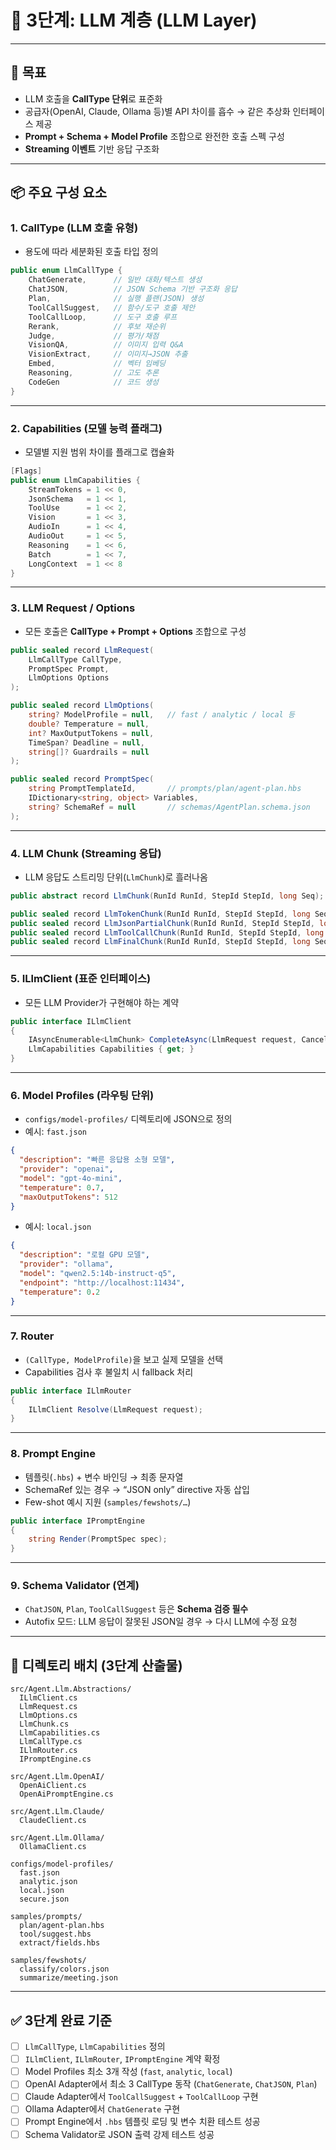 # 📍 3단계: LLM 계층 (LLM Layer)

---

## 🎯 목표

* LLM 호출을 **CallType 단위**로 표준화
* 공급자(OpenAI, Claude, Ollama 등)별 API 차이를 흡수 → 같은 추상화 인터페이스 제공
* **Prompt + Schema + Model Profile** 조합으로 완전한 호출 스펙 구성
* **Streaming 이벤트** 기반 응답 구조화

---

## 📦 주요 구성 요소

### 1. CallType (LLM 호출 유형)

* 용도에 따라 세분화된 호출 타입 정의

```csharp
public enum LlmCallType {
    ChatGenerate,      // 일반 대화/텍스트 생성
    ChatJSON,          // JSON Schema 기반 구조화 응답
    Plan,              // 실행 플랜(JSON) 생성
    ToolCallSuggest,   // 함수/도구 호출 제안
    ToolCallLoop,      // 도구 호출 루프
    Rerank,            // 후보 재순위
    Judge,             // 평가/채점
    VisionQA,          // 이미지 입력 Q&A
    VisionExtract,     // 이미지→JSON 추출
    Embed,             // 벡터 임베딩
    Reasoning,         // 고도 추론
    CodeGen            // 코드 생성
}
```

---

### 2. Capabilities (모델 능력 플래그)

* 모델별 지원 범위 차이를 플래그로 캡슐화

```csharp
[Flags]
public enum LlmCapabilities {
    StreamTokens = 1 << 0,
    JsonSchema   = 1 << 1,
    ToolUse      = 1 << 2,
    Vision       = 1 << 3,
    AudioIn      = 1 << 4,
    AudioOut     = 1 << 5,
    Reasoning    = 1 << 6,
    Batch        = 1 << 7,
    LongContext  = 1 << 8
}
```

---

### 3. LLM Request / Options

* 모든 호출은 **CallType + Prompt + Options** 조합으로 구성

```csharp
public sealed record LlmRequest(
    LlmCallType CallType,
    PromptSpec Prompt,
    LlmOptions Options
);

public sealed record LlmOptions(
    string? ModelProfile = null,   // fast / analytic / local 등
    double? Temperature = null,
    int? MaxOutputTokens = null,
    TimeSpan? Deadline = null,
    string[]? Guardrails = null
);

public sealed record PromptSpec(
    string PromptTemplateId,       // prompts/plan/agent-plan.hbs
    IDictionary<string, object> Variables,
    string? SchemaRef = null       // schemas/AgentPlan.schema.json
);
```

---

### 4. LLM Chunk (Streaming 응답)

* LLM 응답도 스트리밍 단위(`LlmChunk`)로 흘러나옴

```csharp
public abstract record LlmChunk(RunId RunId, StepId StepId, long Seq);

public sealed record LlmTokenChunk(RunId RunId, StepId StepId, long Seq, string Text) : LlmChunk(RunId, StepId, Seq);
public sealed record LlmJsonPartialChunk(RunId RunId, StepId StepId, long Seq, string PartialJson) : LlmChunk(RunId, StepId, Seq);
public sealed record LlmToolCallChunk(RunId RunId, StepId StepId, long Seq, string ToolName, JsonNode Args) : LlmChunk(RunId, StepId, Seq);
public sealed record LlmFinalChunk(RunId RunId, StepId StepId, long Seq, JsonNode Result) : LlmChunk(RunId, StepId, Seq);
```

---

### 5. ILlmClient (표준 인터페이스)

* 모든 LLM Provider가 구현해야 하는 계약

```csharp
public interface ILlmClient
{
    IAsyncEnumerable<LlmChunk> CompleteAsync(LlmRequest request, CancellationToken ct);
    LlmCapabilities Capabilities { get; }
}
```

---

### 6. Model Profiles (라우팅 단위)

* `configs/model-profiles/` 디렉토리에 JSON으로 정의
* 예시: `fast.json`

```json
{
  "description": "빠른 응답용 소형 모델",
  "provider": "openai",
  "model": "gpt-4o-mini",
  "temperature": 0.7,
  "maxOutputTokens": 512
}
```

* 예시: `local.json`

```json
{
  "description": "로컬 GPU 모델",
  "provider": "ollama",
  "model": "qwen2.5:14b-instruct-q5",
  "endpoint": "http://localhost:11434",
  "temperature": 0.2
}
```

---

### 7. Router

* `(CallType, ModelProfile)`을 보고 실제 모델을 선택
* Capabilities 검사 후 불일치 시 fallback 처리

```csharp
public interface ILlmRouter
{
    ILlmClient Resolve(LlmRequest request);
}
```

---

### 8. Prompt Engine

* 템플릿(`.hbs`) + 변수 바인딩 → 최종 문자열
* SchemaRef 있는 경우 → “JSON only” directive 자동 삽입
* Few-shot 예시 지원 (`samples/fewshots/…`)

```csharp
public interface IPromptEngine
{
    string Render(PromptSpec spec);
}
```

---

### 9. Schema Validator (연계)

* `ChatJSON`, `Plan`, `ToolCallSuggest` 등은 **Schema 검증 필수**
* Autofix 모드: LLM 응답이 잘못된 JSON일 경우 → 다시 LLM에 수정 요청

---

## 📂 디렉토리 배치 (3단계 산출물)

```
src/Agent.Llm.Abstractions/
  ILlmClient.cs
  LlmRequest.cs
  LlmOptions.cs
  LlmChunk.cs
  LlmCapabilities.cs
  LlmCallType.cs
  ILlmRouter.cs
  IPromptEngine.cs

src/Agent.Llm.OpenAI/
  OpenAiClient.cs
  OpenAiPromptEngine.cs

src/Agent.Llm.Claude/
  ClaudeClient.cs

src/Agent.Llm.Ollama/
  OllamaClient.cs

configs/model-profiles/
  fast.json
  analytic.json
  local.json
  secure.json

samples/prompts/
  plan/agent-plan.hbs
  tool/suggest.hbs
  extract/fields.hbs

samples/fewshots/
  classify/colors.json
  summarize/meeting.json
```

---

## ✅ 3단계 완료 기준

* [ ] `LlmCallType`, `LlmCapabilities` 정의
* [ ] `ILlmClient`, `ILlmRouter`, `IPromptEngine` 계약 확정
* [ ] Model Profiles 최소 3개 작성 (`fast`, `analytic`, `local`)
* [ ] OpenAI Adapter에서 최소 3 CallType 동작 (`ChatGenerate`, `ChatJSON`, `Plan`)
* [ ] Claude Adapter에서 `ToolCallSuggest` + `ToolCallLoop` 구현
* [ ] Ollama Adapter에서 `ChatGenerate` 구현
* [ ] Prompt Engine에서 `.hbs` 템플릿 로딩 및 변수 치환 테스트 성공
* [ ] Schema Validator로 JSON 출력 강제 테스트 성공
